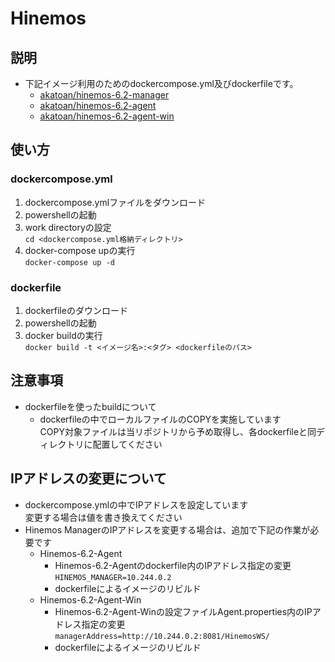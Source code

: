 # Hinemos

## 説明
- 下記イメージ利用のためのdockercompose.yml及びdockerfileです。
  - [akatoan/hinemos-6.2-manager](https://hub.docker.com/r/akatoan/hinemos-6.2-manager)
  - [akatoan/hinemos-6.2-agent](https://hub.docker.com/r/akatoan/hinemos-6.2-agent)
  - [akatoan/hinemos-6.2-agent-win](https://hub.docker.com/r/akatoan/hinemos-6.2-agent-win)

## 使い方

### dockercompose.yml
1. dockercompose.ymlファイルをダウンロード
1. powershellの起動
1. work directoryの設定  
  `cd <dockercompose.yml格納ディレクトリ>`
1. docker-compose upの実行  
  `docker-compose up -d`
  
### dockerfile
1. dockerfileのダウンロード
1. powershellの起動
1. docker buildの実行  
   `docker build -t <イメージ名>:<タグ> <dockerfileのパス>`

## 注意事項
- dockerfileを使ったbuildについて
  - dockerfileの中でローカルファイルのCOPYを実施しています  
    COPY対象ファイルは当リポジトリから予め取得し、各dockerfileと同ディレクトリに配置してください
    
## IPアドレスの変更について
- dockercompose.ymlの中でIPアドレスを設定しています  
  変更する場合は値を書き換えてください
- Hinemos ManagerのIPアドレスを変更する場合は、追加で下記の作業が必要です
  - Hinemos-6.2-Agent
    - Hinemos-6.2-Agentのdockerfile内のIPアドレス指定の変更  
      `HINEMOS_MANAGER=10.244.0.2`
    - dockerfileによるイメージのリビルド
  - Hinemos-6.2-Agent-Win
    - Hinemos-6.2-Agent-Winの設定ファイルAgent.properties内のIPアドレス指定の変更  
      `managerAddress=http://10.244.0.2:8081/HinemosWS/`
    - dockerfileによるイメージのリビルド
